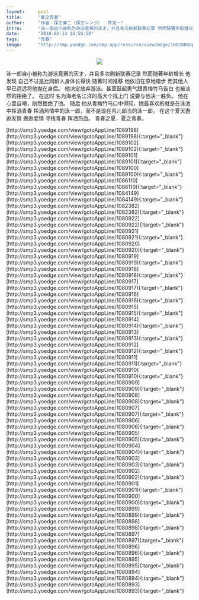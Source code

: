 ```yaml
---
layout:     post
title:      "夏之青春"
author:     "作者：保志廉二（保志レンジ）  井龙一"
intro:      "泳一郎自小被称为游泳竞赛的天才，并且多次刷新联赛记录 然而随著年龄增长 他发现 自己不过是比同龄人身体长得快 随著时间推移 他依旧在原地踏步 而其他人早已远远将他抛在身后。 他决定放弃游泳。甚至鼓起勇气跟青梅竹马告白 也被淡然的拒绝了。 在这时 名为海老名江洋的高大个找上门 说要与他决一胜负。 他在心里自嘲，断然拒绝了他。 随后 他从青梅竹马口中得知，她最喜欢的就是在泳池中挥洒青春 挥洒热情中的泳一郎，而不是现在吊儿郎当的泳一郎。 在这个夏天邂逅友情 邂逅爱情 寻找青春 挥洒热血。 青春之夏，夏之青春。"
date:       "2018-02-14 16:56:50"
tags:       "青春"
image:      "http://smp.yoedge.com/smp-app/resource/viewImage/1002808appline.png"
---
```

<div style="text-align: center">
<p><img src="http://smp.yoedge.com/smp-app/resource/viewImage/1002808appline.png"/></p>
</div>
<p class="post-meta">
<span>泳一郎自小被称为游泳竞赛的天才，并且多次刷新联赛记录 然而随著年龄增长 他发现 自己不过是比同龄人身体长得快 随著时间推移 他依旧在原地踏步 而其他人早已远远将他抛在身后。 他决定放弃游泳。甚至鼓起勇气跟青梅竹马告白 也被淡然的拒绝了。 在这时 名为海老名江洋的高大个找上门 说要与他决一胜负。 他在心里自嘲，断然拒绝了他。 随后 他从青梅竹马口中得知，她最喜欢的就是在泳池中挥洒青春 挥洒热情中的泳一郎，而不是现在吊儿郎当的泳一郎。 在这个夏天邂逅友情 邂逅爱情 寻找青春 挥洒热血。 青春之夏，夏之青春。</span>
</p>
[http://smp3.yoedge.com/view/gotoAppLine/1089198](http://smp3.yoedge.com/view/gotoAppLine/1089198){:target="_blank"}
[http://smp3.yoedge.com/view/gotoAppLine/1089102](http://smp3.yoedge.com/view/gotoAppLine/1089102){:target="_blank"}
[http://smp3.yoedge.com/view/gotoAppLine/1089101](http://smp3.yoedge.com/view/gotoAppLine/1089101){:target="_blank"}
[http://smp3.yoedge.com/view/gotoAppLine/1089100](http://smp3.yoedge.com/view/gotoAppLine/1089100){:target="_blank"}
[http://smp3.yoedge.com/view/gotoAppLine/1086110](http://smp3.yoedge.com/view/gotoAppLine/1086110){:target="_blank"}
[http://smp3.yoedge.com/view/gotoAppLine/1084149](http://smp3.yoedge.com/view/gotoAppLine/1084149){:target="_blank"}
[http://smp3.yoedge.com/view/gotoAppLine/1082382](http://smp3.yoedge.com/view/gotoAppLine/1082382){:target="_blank"}
[http://smp3.yoedge.com/view/gotoAppLine/1080922](http://smp3.yoedge.com/view/gotoAppLine/1080922){:target="_blank"}
[http://smp3.yoedge.com/view/gotoAppLine/1080921](http://smp3.yoedge.com/view/gotoAppLine/1080921){:target="_blank"}
[http://smp3.yoedge.com/view/gotoAppLine/1080920](http://smp3.yoedge.com/view/gotoAppLine/1080920){:target="_blank"}
[http://smp3.yoedge.com/view/gotoAppLine/1080919](http://smp3.yoedge.com/view/gotoAppLine/1080919){:target="_blank"}
[http://smp3.yoedge.com/view/gotoAppLine/1080918](http://smp3.yoedge.com/view/gotoAppLine/1080918){:target="_blank"}
[http://smp3.yoedge.com/view/gotoAppLine/1080917](http://smp3.yoedge.com/view/gotoAppLine/1080917){:target="_blank"}
[http://smp3.yoedge.com/view/gotoAppLine/1080916](http://smp3.yoedge.com/view/gotoAppLine/1080916){:target="_blank"}
[http://smp3.yoedge.com/view/gotoAppLine/1080915](http://smp3.yoedge.com/view/gotoAppLine/1080915){:target="_blank"}
[http://smp3.yoedge.com/view/gotoAppLine/1080914](http://smp3.yoedge.com/view/gotoAppLine/1080914){:target="_blank"}
[http://smp3.yoedge.com/view/gotoAppLine/1080913](http://smp3.yoedge.com/view/gotoAppLine/1080913){:target="_blank"}
[http://smp3.yoedge.com/view/gotoAppLine/1080912](http://smp3.yoedge.com/view/gotoAppLine/1080912){:target="_blank"}
[http://smp3.yoedge.com/view/gotoAppLine/1080911](http://smp3.yoedge.com/view/gotoAppLine/1080911){:target="_blank"}
[http://smp3.yoedge.com/view/gotoAppLine/1080910](http://smp3.yoedge.com/view/gotoAppLine/1080910){:target="_blank"}
[http://smp3.yoedge.com/view/gotoAppLine/1080909](http://smp3.yoedge.com/view/gotoAppLine/1080909){:target="_blank"}
[http://smp3.yoedge.com/view/gotoAppLine/1080908](http://smp3.yoedge.com/view/gotoAppLine/1080908){:target="_blank"}
[http://smp3.yoedge.com/view/gotoAppLine/1080907](http://smp3.yoedge.com/view/gotoAppLine/1080907){:target="_blank"}
[http://smp3.yoedge.com/view/gotoAppLine/1080906](http://smp3.yoedge.com/view/gotoAppLine/1080906){:target="_blank"}
[http://smp3.yoedge.com/view/gotoAppLine/1080905](http://smp3.yoedge.com/view/gotoAppLine/1080905){:target="_blank"}
[http://smp3.yoedge.com/view/gotoAppLine/1080904](http://smp3.yoedge.com/view/gotoAppLine/1080904){:target="_blank"}
[http://smp3.yoedge.com/view/gotoAppLine/1080903](http://smp3.yoedge.com/view/gotoAppLine/1080903){:target="_blank"}
[http://smp3.yoedge.com/view/gotoAppLine/1080902](http://smp3.yoedge.com/view/gotoAppLine/1080902){:target="_blank"}
[http://smp3.yoedge.com/view/gotoAppLine/1080901](http://smp3.yoedge.com/view/gotoAppLine/1080901){:target="_blank"}
[http://smp3.yoedge.com/view/gotoAppLine/1080900](http://smp3.yoedge.com/view/gotoAppLine/1080900){:target="_blank"}
[http://smp3.yoedge.com/view/gotoAppLine/1080899](http://smp3.yoedge.com/view/gotoAppLine/1080899){:target="_blank"}
[http://smp3.yoedge.com/view/gotoAppLine/1080898](http://smp3.yoedge.com/view/gotoAppLine/1080898){:target="_blank"}
[http://smp3.yoedge.com/view/gotoAppLine/1080897](http://smp3.yoedge.com/view/gotoAppLine/1080897){:target="_blank"}
[http://smp3.yoedge.com/view/gotoAppLine/1080896](http://smp3.yoedge.com/view/gotoAppLine/1080896){:target="_blank"}
[http://smp3.yoedge.com/view/gotoAppLine/1080895](http://smp3.yoedge.com/view/gotoAppLine/1080895){:target="_blank"}
[http://smp3.yoedge.com/view/gotoAppLine/1080894](http://smp3.yoedge.com/view/gotoAppLine/1080894){:target="_blank"}
[http://smp3.yoedge.com/view/gotoAppLine/1080893](http://smp3.yoedge.com/view/gotoAppLine/1080893){:target="_blank"}



